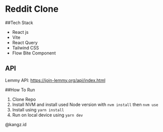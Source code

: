 # Reddit Clone

##Tech Stack

- React js
- Vite
- React Query
- Tailwind CSS
- Flow Bite Component

## API

Lemmy API: https://join-lemmy.org/api/index.html

##How To Run

1.  Clone Repo
2.  Install NVM and install used Node version with `nvm install` then `nvm use`
3.  Install using `yarn install`
4.  Run on local device using `yarn dev`

@kangz.id